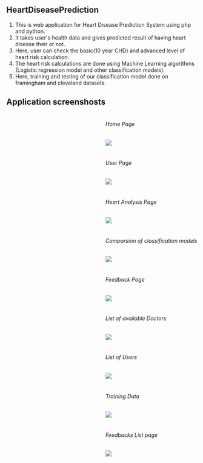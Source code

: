 ## HeartDiseasePrediction

1. This is web application for Heart Disease Prediction System using php and python.
2. It takes user's health data and gives predicted result of having heart disease their or not.
3. Here, user can check the basic(10 year CHD) and advanced level of heart risk calculation.
4. The heart risk calculations are done using Machine Learning algorithms (Logistic regression model and other classification models).
5. Here, training and testing of our classification model done on framingham and cleveland datasets.

## Application screenshosts

<div style="float:right; margin:auto;">
  <h6> Home Page </h6>
  <img src="Screenshots/image1.jpg" > <br><br>
  
  <h6> User Page </h6>
  <img src="Screenshots/image2.jpg" > <br><br>
  
  <h6> Heart Analysis Page </h6>
  <img src="Screenshots/image3.jpg" > <br><br>
  
  <h6> Comparsion of classification models </h6>
  <img src="Screenshots/image4.jpg" > <br><br>
  
  <h6> Feedback Page </h6>
  <img src="Screenshots/image5.jpg" > <br><br>
  
  <h6> List of available Doctors </h6>
  <img src="Screenshots/image6.jpg" > <br><br>
  
  <h6> List of Users </h6>
  <img src="Screenshots/image8.jpg" > <br><br>
  
  <h6> Training Data </h6>
  <img src="Screenshots/image9.jpg" > <br><br>
  
  <h6> Feedbacks List page </h6>
  <img src="Screenshots/image10.jpg"> <br><br>
</div>  
